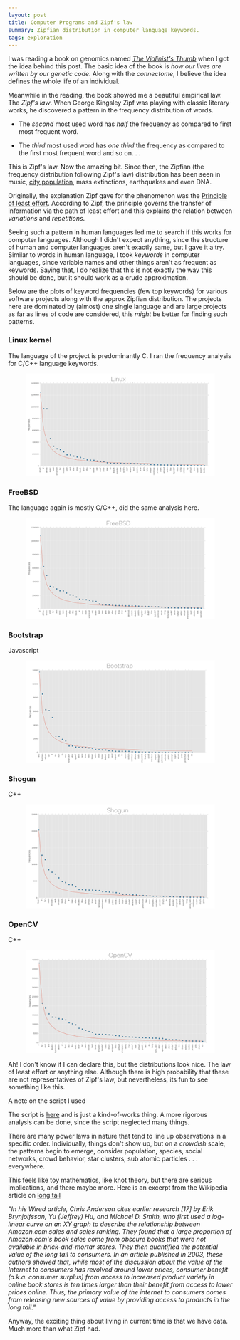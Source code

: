 ```yaml
---
layout: post
title: Computer Programs and Zipf's law
summary: Zipfian distribution in computer language keywords.
tags: exploration
---
```


<span class="dropcap">I</span> was reading a book on genomics named
*[The Violinist's Thumb](https://www.goodreads.com/book/show/13521382-the-violinist-s-thumb)*
when I got the idea behind this post. The basic idea of the book is *how our
lives are written by our genetic code*. Along with the *connectome*, I believe
the idea defines the whole life of an individual.

Meanwhile in the reading, the book showed me a beautiful empirical law. The
*Zipf's law*. When George Kingsley Zipf was playing with classic literary
works, he discovered a pattern in the frequency distribution of words.

+ The *second* most used word has *half* the frequency as compared to first
  most frequent word.

+ The *third* most used word has *one third* the frequency as compared to
  the first most frequent word and so on. . .

This is Zipf's law. Now the amazing bit. Since then, the Zipfian (the frequency
distribution following Zipf's law) distribution has been seen in music,
[city population](http://io9.com/the-mysterious-law-that-governs-the-size-of-your-city-1479244159),
mass extinctions, earthquakes and even DNA.

Originally, the explanation Zipf gave for the phenomenon was the
[Principle of least effort](https://en.wikipedia.org/wiki/Principle_of_least_effort).
According to Zipf, the principle governs the transfer of information via the
path of least effort and this explains the relation between *variations* and
*repetitions*.

Seeing such a pattern in human languages led me to search if this works for
computer languages. Although I didn't expect anything, since the structure of
human and computer languages aren't exactly same, but I gave it a try. Similar
to words in human language, I took *keywords* in computer languages, since
variable names and other things aren't as frequent as keywords. Saying that, I
do realize that this is not exactly the way this should be done, but it should
work as a crude approximation.

Below are the plots of keyword frequencies (few top keywords) for various
software projects along with the approx Zipfian distribution. The projects here
are dominated by (almost) one single language and are large projects as far as
lines of code are considered, this *might* be better for finding such patterns.

### Linux kernel

The language of the project is predominantly C. I ran the frequency analysis for
C/C++ language keywords.

<figure>
<a href="/images/posts/zipf/linux.png" data-lightbox="linux"> <img
src="/images/posts/zipf/linux.png"> </a>
</figure>

### FreeBSD

The language again is mostly C/C++, did the same analysis here.

<figure>
<a href="/images/posts/zipf/bsd.png" data-lightbox="bsd"> <img
src="/images/posts/zipf/bsd.png"> </a>
</figure>

### Bootstrap

Javascript

<figure>
<a href="/images/posts/zipf/bootstrap.png" data-lightbox="bootstrap"> <img
src="/images/posts/zipf/bootstrap.png"> </a>
</figure>

### Shogun

C++

<figure>
<a href="/images/posts/zipf/shogun.png" data-lightbox="shogun"> <img
src="/images/posts/zipf/shogun.png"> </a>
</figure>

### OpenCV

C++

<figure>
<a href="/images/posts/zipf/cv.png" data-lightbox="cv"> <img
src="/images/posts/zipf/cv.png"> </a>
</figure>

Ah! I don't know if I can declare this, but the distributions look nice. The law
of least effort or anything else. Although there is high probability that these
are not representatives of Zipf's law, but nevertheless, its fun to see
something like this.

<aside markdown="1">
<div class="aside-title">A note on the script I used</div>

The script is [here](https://github.com/lepisma/zipf) and is just a
kind-of-works thing. A more rigorous analysis can be done, since the script
neglected many things.
</aside>

There are many power laws in nature that tend to line up observations in a
specific order. Individually, things don't show up, but on a *crowdish* scale,
the patterns begin to emerge, consider population, species, social networks,
crowd behavior, star clusters, sub atomic particles . . . everywhere.

This feels like toy mathematics, like knot theory, but there are serious
implications, and there maybe more. Here is an excerpt from the Wikipedia
article on [long tail](http://en.wikipedia.org/wiki/Long_tail)

*"In his Wired article, Chris Anderson cites earlier research [17] by Erik
Brynjolfsson, Yu (Jeffrey) Hu, and Michael D. Smith, who first used a log-linear
curve on an XY graph to describe the relationship between Amazon.com sales and
sales ranking. They found that a large proportion of Amazon.com's book sales
come from obscure books that were not available in brick-and-mortar stores. They
then quantified the potential value of the long tail to consumers. In an article
published in 2003, these authors showed that, while most of the discussion about
the value of the Internet to consumers has revolved around lower prices,
consumer benefit (a.k.a. consumer surplus) from access to increased product
variety in online book stores is ten times larger than their benefit from access
to lower prices online. Thus, the primary value of the internet to consumers
comes from releasing new sources of value by providing access to products in the
long tail."*

Anyway, the exciting thing about living in current time is that we have data.
Much more than what Zipf had.
